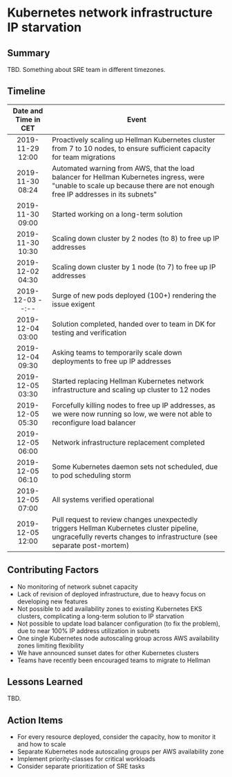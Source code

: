 # Kubernetes network infrastructure IP starvation

## Summary

TBD. Something about SRE team in different timezones.

## Timeline

| Date and Time in CET | Event                                                                                                                                                                      |
|:------------------:|----------------------------------------------------------------------------------------------------------------------------------------------------------------------------|
| 2019-11-29 12:00   | Proactively scaling up Hellman Kubernetes cluster from 7 to 10 nodes, to ensure sufficient capacity for team migrations                                                    |
| 2019-11-30 08:24   | Automated warning from AWS, that the load balancer for Hellman Kubernetes ingress, were "unable to scale up because there are not enough free IP addresses in its subnets" |
| 2019-11-30 09:00   | Started working on a long-term solution                                                                                                                                    |
| 2019-11-30 10:30   | Scaling down cluster by 2 nodes (to 8) to free up IP addresses                                                                                                             |
| 2019-12-02 04:30   | Scaling down cluster by 1 node (to 7) to free up IP addresses                                                                                                              |
| 2019-12-03 --:--   | Surge of new pods deployed (100+) rendering the issue exigent                                                                                                              |
| 2019-12-04 03:00   | Solution completed, handed over to team in DK for testing and verification                                                                                                 |
| 2019-12-04 09:30   | Asking teams to temporarily scale down deployments to free up IP addresses                                                                                                 |
| 2019-12-05 03:30   | Started replacing Hellman Kubernetes network infrastructure and scaling up cluster to 12 nodes                                                                             |
| 2019-12-05 05:30   | Forcefully killing nodes to free up IP addresses, as we were now running so low, we were not able to reconfigure load balancer                                             |
| 2019-12-05 06:00   | Network infrastructure replacement completed                                                                                                                               |
| 2019-12-05 06:10   | Some Kubernetes daemon sets not scheduled, due to pod scheduling storm                                                                                                     |
| 2019-12-05 07:00   | All systems verified operational                                                                                                                                           |
| 2019-12-05 12:00   | Pull request to review changes unexpectedly triggers Hellman Kubernetes cluster pipeline, ungracefully reverts changes to infrastructure (see separate post-mortem)        |

## Contributing Factors

- No monitoring of network subnet capacity
- Lack of revision of deployed infrastructure, due to heavy focus on developing new features
- Not possible to add availability zones to existing Kubernetes EKS clusters, complicating a long-term solution to IP starvation
- Not possible to update load balancer configuration (to fix the problem), due to near 100% IP address utilization in subnets
- One single Kubernetes node autoscaling group across AWS availability zones limiting flexibility
- We have announced sunset dates for other Kubernetes clusters
- Teams have recently been encouraged teams to migrate to Hellman

## Lessons Learned

TBD.

## Action Items

- For every resource deployed, consider the capacity, how to monitor it and how to scale
- Separate Kubernetes node autoscaling groups per AWS availability zone
- Implement priority-classes for critical workloads
- Consider separate prioritization of SRE tasks

